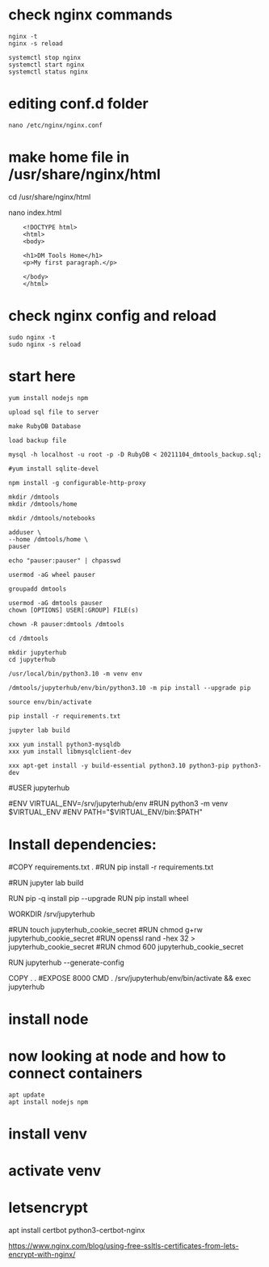 # check nginx commands

    nginx -t
    nginx -s reload

    systemctl stop nginx
    systemctl start nginx
    systemctl status nginx


# editing conf.d folder

    
    nano /etc/nginx/nginx.conf
    

 
# make home file in /usr/share/nginx/html

   cd /usr/share/nginx/html
    
   nano index.html
    
        <!DOCTYPE html>
        <html>
        <body>

        <h1>DM Tools Home</h1>
        <p>My first paragraph.</p>

        </body>
        </html>     

# check nginx config and reload

    sudo nginx -t
    sudo nginx -s reload


# start here
    
    yum install nodejs npm
    
    upload sql file to server
    
    make RubyDB Database
    
    load backup file
    
    mysql -h localhost -u root -p -D RubyDB < 20211104_dmtools_backup.sql;
       
    #yum install sqlite-devel
    
    npm install -g configurable-http-proxy

    mkdir /dmtools
    mkdir /dmtools/home

    mkdir /dmtools/notebooks

    adduser \
    --home /dmtools/home \
    pauser

    echo "pauser:pauser" | chpasswd

    usermod -aG wheel pauser

    groupadd dmtools

    usermod -aG dmtools pauser
    chown [OPTIONS] USER[:GROUP] FILE(s)

    chown -R pauser:dmtools /dmtools
   
    cd /dmtools
    
    mkdir jupyterhub
    cd jupyterhub
    
    /usr/local/bin/python3.10 -m venv env
    
    /dmtools/jupyterhub/env/bin/python3.10 -m pip install --upgrade pip
    
    source env/bin/activate
    
    pip install -r requirements.txt
    
    jupyter lab build
    
    xxx yum install python3-mysqldb
    xxx yum install libmysqlclient-dev

    xxx apt-get install -y build-essential python3.10 python3-pip python3-dev

   



#USER jupyterhub

#ENV VIRTUAL_ENV=/srv/jupyterhub/env
#RUN python3 -m venv $VIRTUAL_ENV
#ENV PATH="$VIRTUAL_ENV/bin:$PATH"

# Install dependencies:
#COPY requirements.txt .
#RUN pip install -r requirements.txt

#RUN jupyter lab build

RUN pip -q install pip --upgrade
RUN pip install wheel

WORKDIR /srv/jupyterhub

#RUN touch jupyterhub_cookie_secret
#RUN chmod g+rw jupyterhub_cookie_secret
#RUN openssl rand -hex 32 > jupyterhub_cookie_secret
#RUN chmod 600 jupyterhub_cookie_secret

RUN jupyterhub --generate-config

COPY . .
#EXPOSE 8000
CMD . /srv/jupyterhub/env/bin/activate && exec jupyterhub

# install node

# now looking at node and how to connect containers

    apt update
    apt install nodejs npm


# install venv

# activate venv

# letsencrypt

apt install certbot python3-certbot-nginx

https://www.nginx.com/blog/using-free-ssltls-certificates-from-lets-encrypt-with-nginx/

